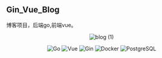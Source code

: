 ## Gin_Vue_Blog

博客项目，后端go,前端vue。

<p align="center">
  <img src="https://github.com/JaeHua/Gin_Vue_Blog/assets/126366914/479f17fa-40db-44d6-a082-f1f2e22d07a7" alt="blog (1)">
</p>

<p align="center">
  <img src="https://img.shields.io/badge/Language-Go-blue" alt="Go">
  <img src="https://img.shields.io/badge/Frontend-Vue-green" alt="Vue">
  <img src="https://img.shields.io/badge/Backend-Gin-orange" alt="Gin">
  <img src="https://img.shields.io/badge/Tool-Docker-blue" alt="Docker">
  <img src="https://img.shields.io/badge/Database-PostgreSQL-blue" alt="PostgreSQL">
</p>
